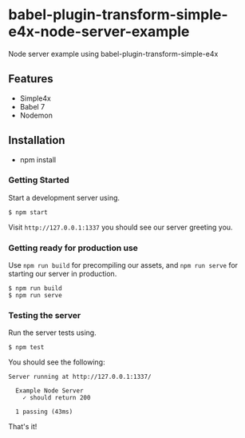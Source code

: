 # babel-plugin-transform-simple-e4x-node-server-example

Node server example using babel-plugin-transform-simple-e4x

## Features

* Simple4x
* Babel 7
* Nodemon

## Installation

* npm install

### Getting Started

Start a development server using.

```shell
$ npm start
```

Visit `http://127.0.0.1:1337` you should see our server greeting you.

### Getting ready for production use

Use `npm run build` for precompiling our assets, and `npm run serve` for starting our server in production.

```shell
$ npm run build
$ npm run serve
```

### Testing the server

Run the server tests using.

```shell
$ npm test
```

You should see the following:

```shell
Server running at http://127.0.0.1:1337/

  Example Node Server
    ✓ should return 200

  1 passing (43ms)
```

That's it!
